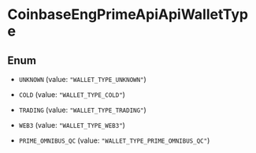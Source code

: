 
# CoinbaseEngPrimeApiApiWalletType

## Enum


* `UNKNOWN` (value: `"WALLET_TYPE_UNKNOWN"`)

* `COLD` (value: `"WALLET_TYPE_COLD"`)

* `TRADING` (value: `"WALLET_TYPE_TRADING"`)

* `WEB3` (value: `"WALLET_TYPE_WEB3"`)

* `PRIME_OMNIBUS_QC` (value: `"WALLET_TYPE_PRIME_OMNIBUS_QC"`)



